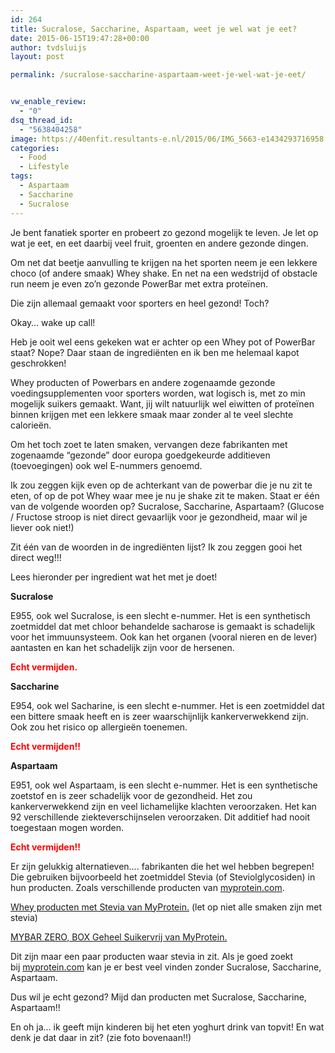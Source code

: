 ```yaml
---
id: 264
title: Sucralose, Saccharine, Aspartaam, weet je wel wat je eet?
date: 2015-06-15T19:47:28+00:00
author: tvdsluijs
layout: post

permalink: /sucralose-saccharine-aspartaam-weet-je-wel-wat-je-eet/


vw_enable_review:
  - "0"
dsq_thread_id:
  - "5638404258"
image: https://40enfit.resultants-e.nl/2015/06/IMG_5663-e1434293716958.jpg
categories:
  - Food
  - Lifestyle
tags:
  - Aspartaam
  - Saccharine
  - Sucralose
---
```

Je bent fanatiek sporter en probeert zo gezond mogelijk te leven. Je let op wat je eet, en eet daarbij veel fruit, groenten en andere gezonde dingen.

Om net dat beetje aanvulling te krijgen na het sporten neem je een lekkere choco (of andere smaak) Whey shake. En net na een wedstrijd of obstacle run neem je even zo&#8217;n gezonde PowerBar met extra proteïnen.

Die zijn allemaal gemaakt voor sporters en heel gezond! Toch?<!--more-->

Okay&#8230; wake up call!

Heb je ooit wel eens gekeken wat er achter op een Whey pot of PowerBar staat? Nope? Daar staan de ingrediënten en ik ben me helemaal kapot geschrokken!

Whey producten of Powerbars en andere zogenaamde gezonde voedingsupplementen voor sporters worden, wat logisch is, met zo min mogelijk suikers gemaakt. Want, jij wilt natuurlijk wel eiwitten of proteïnen binnen krijgen met een lekkere smaak maar zonder al te veel slechte calorieën.

Om het toch zoet te laten smaken, vervangen deze fabrikanten met zogenaamde &#8220;gezonde&#8221; door europa goedgekeurde additieven (toevoegingen) ook wel E-nummers genoemd.

Ik zou zeggen kijk even op de achterkant van de powerbar die je nu zit te eten, of op de pot Whey waar mee je nu je shake zit te maken. Staat er één van de volgende woorden op? Sucralose, Saccharine, Aspartaam? (Glucose / Fructose stroop is niet direct gevaarlijk voor je gezondheid, maar wil je liever ook niet!)

Zit één van de woorden in de ingrediënten lijst? Ik zou zeggen gooi het direct weg!!!

Lees hieronder per ingredient wat het met je doet!

**Sucralose**

E955, ook wel Sucralose, is een slecht e-nummer. Het is een synthetisch zoetmiddel dat met chloor behandelde sacharose is gemaakt is schadelijk voor het immuunsysteem. Ook kan het organen (vooral nieren en de lever) aantasten en kan het schadelijk zijn voor de hersenen.
  
<span style="color: #ff0000;"><strong>Echt vermijden.</strong></span>

**Saccharine**

E954, ook wel Sacharine, is een slecht e-nummer. Het is een zoetmiddel dat een bittere smaak heeft en is zeer waarschijnlijk kankerverwekkend zijn. Ook zou het risico op allergieën toenemen.
  
<span style="color: #ff0000;"><strong>Echt vermijden!!</strong></span>

**Aspartaam**

E951, ook wel Aspartaam, is een slecht e-nummer. Het is een synthetische zoetstof en is zeer schadelijk voor de gezondheid. Het zou kankerverwekkend zijn en veel lichamelijke klachten veroorzaken. Het kan 92 verschillende ziekteverschijnselen veroorzaken. Dit additief had nooit toegestaan mogen worden.
  
<span style="color: #ff0000;"><strong>Echt vermijden!!</strong></span>

Er zijn gelukkig alternatieven&#8230;. fabrikanten die het wel hebben begrepen! Die gebruiken bijvoorbeeld het zoetmiddel Stevia (of Steviolglycosiden) in hun producten. Zoals verschillende producten van [myprotein.com](https://ad.zanox.com/ppc/?31711172C98928092&ulp=[[http://nl.myprotein.com/home.dept?utm_source=zanox&utm_campaign=deeplinkzx_de&affil=zanox]]).

<a title="Whey producten met Stevia" href="https://ad.zanox.com/ppc/?31711172C98928092&ulp=[[http://nl.myprotein.com/sports-nutrition/impact-whey-protein/10530943.html?utm_source=zanox&utm_campaign=deeplinkzx_de&affil=zanox]]" target="_blank" rel="nofollow">Whey producten met Stevia van MyProtein.</a> (let op niet alle smaken zijn met stevia)
  
[MYBAR ZERO, BOX Geheel Suikervrij van MyProtein.](https://ad.zanox.com/ppc/?31711172C98928092&ulp=[[http://nl.myprotein.com/sports-nutrition/mybar-zero-box/10979938.html?utm_source=zanox&utm_campaign=deeplinkzx_de&affil=zanox]])

Dit zijn maar een paar producten waar stevia in zit. Als je goed zoekt bij [myprotein.com](https://ad.zanox.com/ppc/?31711172C98928092&ulp=[[http://nl.myprotein.com/home.dept?utm_source=zanox&utm_campaign=deeplinkzx_de&affil=zanox]]) kan je er best veel vinden zonder Sucralose, Saccharine, Aspartaam.

Dus wil je echt gezond? Mijd dan producten met Sucralose, Saccharine, Aspartaam!!

En oh ja&#8230; ik geeft mijn kinderen bij het eten yoghurt drink van topvit! En wat denk je dat daar in zit? (zie foto bovenaan!!)